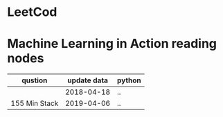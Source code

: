 # LeetCod
# Machine Learning in Action reading nodes

| qustion       | update data | python |
|---------------|-------------|--------|
|               | 2018-04-18  | ..     |
| 155 Min Stack | 2019-04-06  | ..     |
